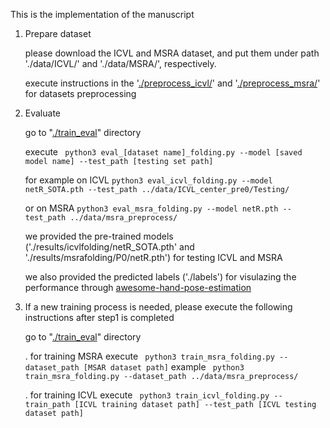 
This is the implementation of the manuscript

1. Prepare dataset 

    please download the ICVL and MSRA dataset, and put them under path './data/ICVL/' and './data/MSRA/', respectively.

    execute instructions in the '[./preprocess_icvl/](https://github.com/forever1260/HandFold/tree/master/preprocess_icvl)' and '[./preprocess_msra/](https://github.com/forever1260/HandFold/tree/master/preprocess_msra)' for datasets preprocessing 

2. Evaluate

    go to "[./train_eval](https://github.com/forever1260/HandFold/tree/master/train_eval)" directory

    execute ``` python3 eval_[dataset name]_folding.py --model [saved model name] --test_path [testing set path]```

    for example on ICVL
```python3 eval_icvl_folding.py --model netR_SOTA.pth --test_path ../data/ICVL_center_pre0/Testing/```

    or on MSRA
```python3 eval_msra_folding.py --model netR.pth --test_path ../data/msra_preprocess/```

    we provided the pre-trained models ('./results/icvlfolding/netR_SOTA.pth' and './results/msrafolding/P0/netR.pth') for testing ICVL and MSRA

    we also provided the predicted labels ('./labels') for visulazing the performance through [awesome-hand-pose-estimation](https://github.com/xinghaochen/awesome-hand-pose-estimation)  

3. If a new training process is needed, please execute the following instructions after step1 is completed

   go to "[./train_eval](https://github.com/forever1260/HandFold/tree/master/train_eval)" directory

   . for training MSRA
    execute ``` python3 train_msra_folding.py --dataset_path [MSAR dataset path]```
    example ``` python3 train_msra_folding.py --dataset_path ../data/msra_preprocess/```


   . for training ICVL
   execute ``` python3 train_icvl_folding.py --train_path [ICVL training dataset path] --test_path [ICVL testing dataset path]```
